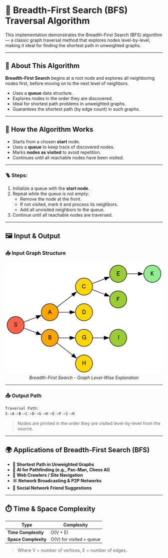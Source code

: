 # 🧭 Breadth-First Search (BFS) Traversal Algorithm

This implementation demonstrates the Breadth-First Search (BFS) algorithm — a classic graph traversal method that explores nodes level-by-level, making it ideal for finding the shortest path in unweighted graphs.

---

## 🚀 About This Algorithm

**Breadth-First Search** begins at a root node and explores all neighboring nodes first, before moving on to the next level of neighbors.

- Uses a **queue** data structure.
- Explores nodes in the order they are discovered.
- Ideal for shortest path problems in unweighted graphs.
- Guarantees the shortest path (by edge count) in such graphs.
  
---

## 🧠 How the Algorithm Works

- Starts from a chosen **start** node.
- Uses a **queue** to keep track of discovered nodes.
- Marks **nodes as visited** to avoid repetition.
- Continues until all reachable nodes have been visited.

---

### 🪜 Steps:

1. Initialize a queue with the **start node**.
2. Repeat while the queue is not empty:
   - Remove the node at the front.
   - If not visited, mark it and process its neighbors.
   - Add all unvisited neighbors to the queue.
3. Continue until all reachable nodes are traversed.

---

## 🖼️ Input & Output

### 📥 Input Graph Structure

<p align="center">
  <img src="../images/breadth-first-search.png" alt="BFS Traversal Graph" />
  <br/>
  <em>Breadth-First Search - Graph Level-Wise Exploration</em>
</p>

---

### 📤 Output Path

```python
Traversal Path:
S->A->B->C->D->G->H->E->F->I->K
```
> Nodes are printed in the order they are visited level-by-level from the source.
---

## 🌍 Applications of Breadth-First Search (BFS)

- 📍 **Shortest Path in Unweighted Graphs**  
- 🧠 **AI for Pathfinding (e.g., Pac-Man, Chess AI)**  
- 🔄 **Web Crawlers / Site Navigation**  
- 🕸️ **Network Broadcasting & P2P Networks**
- 💬 **Social Network Friend Suggestions**

---

## ⏱️ Time & Space Complexity

<div align="center">

| Type             | Complexity                   |
|------------------|-----------------------------|
| **Time Complexity**  | O(V + E)  |
| **Space Complexity** | O(V) for visited + queue  |

</div>

>Where V = number of vertices, E = number of edges.

